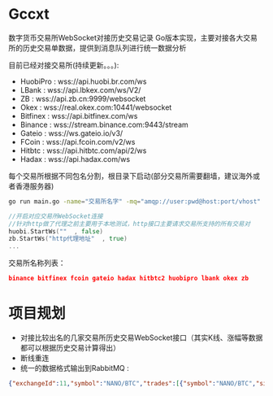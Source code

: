 # Gccxt
数字货币交易所WebSocket对接历史交易记录 Go版本实现，主要对接各大交易所的历史交易单数据，提供到消息队列进行统一数据分析

目前已经对接交易所(持续更新。。。):

* HuobiPro :  wss://api.huobi.br.com/ws
* LBank    :  wss://api.lbkex.com/ws/V2/
* ZB       :  wss://api.zb.cn:9999/websocket
* Okex     :  wss://real.okex.com:10441/websocket
* Bitfinex :  wss://api.bitfinex.com/ws
* Binance  :  wss://stream.binance.com:9443/stream
* Gateio   :  wss://ws.gateio.io/v3/
* FCoin    :  wss://api.fcoin.com/v2/ws
* Hitbtc   :  wss://api.hitbtc.com/api/2/ws
* Hadax    :  wss://api.hadax.com/ws

每个交易所根据不同包名分割，根目录下启动(部分交易所需要翻墙，建议海外或者香港服务器)
```bash
go run main.go -name="交易所名字" -mq="amqp://user:pwd@host:port/vhost"
```
```go
//开启对应交易所WebSocket连接 
//针对http做了代理之前主要用于本地测试，http接口主要请求交易所支持的所有交易对
huobi.StartWs(""  , false)
zb.StartWs("http代理地址"  , true)
...
```
交易所名称列表：
```json
binance bitfinex fcoin gateio hadax hitbtc2 huobipro lbank okex zb
```

# 项目规划
* 对接比较出名的几家交易所历史交易WebSocket接口（其实K线、涨幅等数据都可以根据历史交易计算得出）
* 断线重连
* 统一的数据格式输出到RabbitMQ :
```json
{"exchangeId":11,"symbol":"NANO/BTC","trades":[{"symbol":"NANO/BTC","side":"buy","amount":"12.84000000","price":"0.00037230","timestamp":"1536910985284"}],"exchange":"binance"}
```

